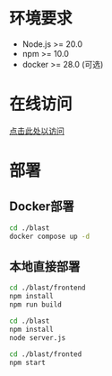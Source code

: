 
# 环境要求
- Node.js >= 20.0
- npm >= 10.0
- docker >= 28.0 (可选)

# 在线访问
[点击此处以访问](http://60.205.156.71:80)


# 部署
## Docker部署
```bash
cd ./blast
docker compose up -d
```
## 本地直接部署
```bash
cd ./blast/frontend
npm install
npm run build

cd ./blast
npm install
node server.js

cd ./blast/fronted
npm start
```